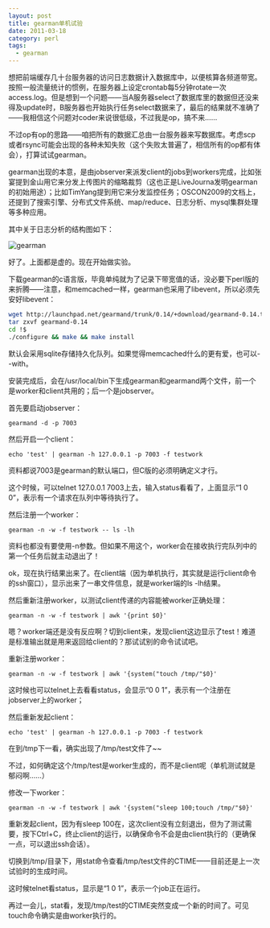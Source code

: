 ```yaml
---
layout: post
title: gearman单机试验
date: 2011-03-18
category: perl
tags:
  - gearman
---
```


想把前端缓存几十台服务器的访问日志数据计入数据库中，以便核算各频道带宽。按照一般流量统计的惯例，在服务器上设定crontab每5分钟rotate一次access.log。但是想到一个问题——当A服务器select了数据库里的数据但还没来得及update时，B服务器也开始执行任务select数据来了，最后的结果就不准确了——我相信这个问题对coder来说很低级，不过我是op，搞不来……

不过op有op的思路——咱把所有的数据汇总由一台服务器来写数据库。考虑scp或者rsync可能会出现的各种未知失败（这个失败太普遍了，相信所有的op都有体会），打算试试gearman。

gearman出现的本意，是由jobserver来派发client的jobs到workers完成，比如张宴提到金山用它来分发上传图片的缩略裁剪（这也正是LiveJourna发明gearman的初始用途）；比如TimYang提到用它来分发监控任务；OSCON2009的文档上，还提到了搜索引擎、分布式文件系统、map/reduce、日志分析、mysql集群处理等多种应用。

其中关于日志分析的结构图如下：

![gearman](/images/uploads/gearman4log.jpg)

好了。上面都是虚的。现在开始做实验。

下载gearman的c语言版，毕竟单纯就为了记录下带宽值的话，没必要下perl版的来折腾——注意，和memcached一样，gearman也采用了libevent，所以必须先安好libevent：

```bash
wget http://launchpad.net/gearmand/trunk/0.14/+download/gearmand-0.14.tar.gz
tar zxvf gearmand-0.14
cd !$
./configure && make && make install
```

默认会采用sqlite存储持久化队列。如果觉得memcached什么的更有爱，也可以--with。

安装完成后，会在/usr/local/bin下生成gearman和gearmand两个文件，前一个是worker和client共用的；后一个是jobserver。

首先要启动jobserver：

    gearmand -d -p 7003

然后开启一个client：

    echo 'test' | gearman -h 127.0.0.1 -p 7003 -f testwork

资料都说7003是gearman的默认端口，但C版的必须明确定义才行。

这个时候，可以telnet 127.0.0.1 7003上去，输入status看看了，上面显示“1 0 0”，表示有一个请求在队列中等待执行了。

然后注册一个worker：

    gearman -n -w -f testwork -- ls -lh

资料也都没有要使用-n参数。但如果不用这个，worker会在接收执行完队列中的第一个任务后就主动退出了！

ok，现在执行结果出来了。在client端（因为单机执行，其实就是运行client命令的ssh窗口），显示出来了一串文件信息，就是worker端的ls -lh结果。

然后重新注册worker，以测试client传递的内容能被worker正确处理：

    gearman -n -w -f testwork | awk '{print $0}'

嗯？worker端还是没有反应啊？切到client来，发现client这边显示了test！难道是标准输出就是用来返回给client的？那试试别的命令试试吧。

重新注册worker：

    gearman -n -w -f testwork | awk '{system("touch /tmp/"$0}'

这时候也可以telnet上去看看status，会显示“0 0 1”，表示有一个注册在jobserver上的worker；

然后重新发起client：

    echo 'test' | gearman -h 127.0.0.1 -p 7003 -f testwork

在到/tmp下一看，确实出现了/tmp/test文件了~~

不过，如何确定这个/tmp/test是worker生成的，而不是client呢（单机测试就是郁闷啊……）

修改一下worker：

    gearman -n -w -f testwork | awk '{system("sleep 100;touch /tmp/"$0}'

重新发起client，因为有sleep 100在，这次client没有立刻退出，但为了测试需要，按下Ctrl+C，终止client的运行，以确保命令不会是由client执行的（更确保一点，可以退出ssh会话）。

切换到/tmp/目录下，用stat命令查看/tmp/test文件的CTIME——目前还是上一次试验时的生成时间。

这时候telnet看status，显示是“1 0 1”，表示一个job正在运行。

再过一会儿，stat看，发现/tmp/test的CTIME突然变成一个新的时间了。可见touch命令确实是由worker执行的。
